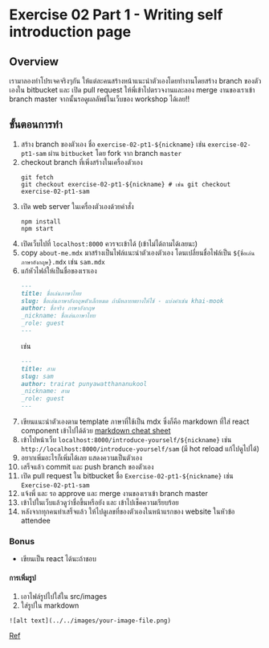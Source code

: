 # Exercise 02 Part 1 - Writing self introduction page

## Overview
เรามาลองทำโปรเจคจริงๆกัน ให้แต่ละคนสร้างหน้าแนะนำตัวเองโดยทำงานโดยสร้าง branch ของตัวเองใน bitbucket และ เปิด pull request ให้พี่เข้าไปตรวจงานและลอง merge งานของเราเข้า branch master จากนั้นรอดูผลลัพธ์ในเว็บของ workshop ได้เลย!!

## ขั้นตอนการทำ

1. สร้าง branch ของตัวเอง ชื่อ `exercise-02-pt1-${nickname}` เช่น `exercise-02-pt1-sam` ผ่าน `bitbucket` โดย fork จาก branch `master`
2. checkout branch ที่เพิ่งสร้างในเครื่องตัวเอง
   ```shell
   git fetch
   git checkout exercise-02-pt1-${nickname} # เช่น git checkout exercise-02-pt1-sam
   ```
3. เปิด web server ในเครื่องตัวเองด้วยคำสั่ง
   ```shell
   npm install
   npm start
   ```
4. เปิดเว็บไปที่ `localhost:8000` ควรจะเข้าได้ (เข้าไม่ได้ถามได้เลยนะ)
5. copy `about-me.mdx` มาสร้างเป็นไฟล์แนะนำตัวเองตัวเอง โดนเปลี่ยนชื่อไฟล์เป็น `${ชื่อเล่นภาษาอังกฤษ}.mdx` เช่น `sam.mdx`
6. แก้หัวไฟล์ให้เป็นชื่อของเราเอง
    ```markdown
    ---
    title: ชื่อเล่นภาษาไทย
    slug: ชื่อเล่นภาษาอังกฤษตัวเล็กหมด ถ้ามีหลายพยางให้ใช้ - แบ่งคำเช่น khai-mook
    author: ชื่อจริง ภาษาอังกฤษ
    _nickname: ชื่อเล่นภาษาไทย
    _role: guest
    ---
    ```
    เช่น
    ```markdown
    ---
    title: สาม
    slug: sam
    author: trairat punyawatthananukool
    _nickname: สาม
    _role: guest
    ---
    ```
7. เขียนแนะนำตัวเองตาม template ภาษาที่ใช้เป็น mdx ซึ่งก็คือ markdown ที่ใส่ react component เข้าไปได้ด้วย [markdown cheat sheet](https://www.markdownguide.org/cheat-sheet/)
8. เข้าไปหน้าเว็บ `localhost:8000/introduce-yourself/${nickname}`  เช่น  `http://localhost:8000/introduce-yourself/sam` (มี hot reload แก้ไปดูไปได้)
9.  อยากเพิ่มอะไรก็เพิ่มได้เลย แสดงความเป็นตัวเอง
10. เสร็จแล้ว commit และ push branch ของตัวเอง
11. เปิด pull request ใน bitbucket ชื่อ `Exercise-02-pt1-${nickname}` เช่น `Exercise-02-pt1-sam`
12. แจ้งพี่ และ รอ approve และ merge งานของเราเข้า branch master
13. เข้าไปในเว็บแล้วดูว่าชื่อขึ้นหรือยัง และ เข้าไปเช็คความเรียบร้อย
14. หลังจากทุกคนทำเสร็จแล้ว ให้ไปดูเลขที่ของตัวเองในหน้าแรกของ website ในหัวข้อ attendee

### Bonus
- เขียนเป็น react ได้นะถ้าชอบ
#### การเพิ่มรูป
1. เอาไฟล์รูปไปใส่ใน src/images
2. ใส่รูปใน markdown
  ```
  ![alt text](../../images/your-image-file.png) 
  ```
[Ref](https://www.gatsbyjs.com/docs/working-with-images-in-markdown/)